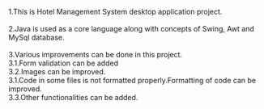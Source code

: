 1.This is Hotel Management System desktop application project.<br><br>
2.Java is used as a core language along with concepts of Swing, Awt and MySql database.<br><br>
3.Various improvements can be done in this project.<br>
3.1.Form validation can be added<br>
3.2.Images can be improved.<br>
3.1.Code in some files is not formatted properly.Formatting of code can be improved.<br>
3.3.Other functionalities can be added.

